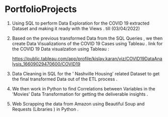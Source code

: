 # PortfolioProjects

1. Using SQL to perform Data Exploration for the COVID 19 extracted Dataset and making it ready with the Views . till (03/04/2022)

2. Based on the previous transformed Data from the SQL Queries , we then create Data Visualizations of the COVID 19 Cases using Tableau . 
    link for the COVID 19 Data visualzation using Tableau :

    https://public.tableau.com/app/profile/kislay.karan/viz/COVID19DataAnalysis_16609029470600/COVID19

3. Data Cleaning in SQL for the ' Nashville Housing' related Dataset to get the final transformed Data out of the ETL process . 

4. We then work in Python to find Correlations between Variables in the 'Movies' Data Transformation for getting the deliverable insights . 

5. Web Scrapping the data from Amazon using Beautiful Soup and Requests (Libraries ) in Python . 


